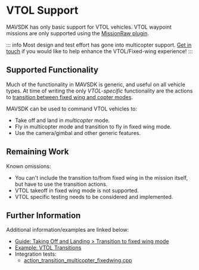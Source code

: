 # VTOL Support

MAVSDK has only basic support for VTOL vehicles.
VTOL waypoint missions are only supported using the [MissionRaw plugin](../api_reference/classmavsdk_1_1_mission_raw.md).

::: info
Most design and test effort has gone into multicopter support.
[Get in touch](../../index.md#getting-help) if you would like to help enhance the VTOL/Fixed-wing experience!
:::

## Supported Functionality

Much of the functionality in MAVSDK is generic, and useful on all vehicle types.
At time of writing the only *VTOL-specific* functionality are the actions to
[transition between fixed wing and copter modes](../guide/taking_off_landing.md#transition_vtol).

MAVSDK can be used to command VTOL vehicles to:

- Take off and land in *multicopter* mode.
- Fly in multicopter mode and transition to fly in fixed wing mode.
- Use the camera/gimbal and other generic features.


## Remaining Work

Known omissions:

- You can't include the transition to/from fixed wing in the mission itself, but have to use the transition actions.
- VTOL takeoff in fixed wing mode is not supported.
- VTOL specific testing needs to be considered and implemented.


## Further Information

Additional information/examples are linked below:

* [Guide: Taking Off and Landing > Transition to fixed wing mode](../guide/taking_off_landing.md#transition_vtol)
* [Example: VTOL Transitions](../examples/transition_vtol_fixed_wing.md)
* Integration tests:
  * [action_transition_multicopter_fixedwing.cpp](https://github.com/mavlink/MAVSDK/blob/main/src/integration_tests/action_transition_multicopter_fixedwing.cpp)

